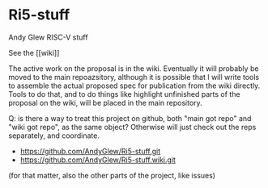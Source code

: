 # Ri5-stuff
Andy Glew RISC-V stuff

See the [[wiki]]

The active work on the proposal is in the wiki.  Eventually it will probably be moved to the main repoazsitory, although it is possible that I will write tools to assemble the actual proposed spec for publication from the wiki directly.  Tools to do that, and to do things like highlight unfinished parts of the proposal on the wiki, will be placed in the main repository.

Q: is there a way to treat this project on github, both "main got repo" and "wiki got repo", as the same object? Otherwise will just check out the reps separately, and coordinate.

* https://github.com/AndyGlew/Ri5-stuff.git
* https://github.com/AndyGlew/Ri5-stuff.wiki.git

(for that matter, also the other parts of the project, like issues)
